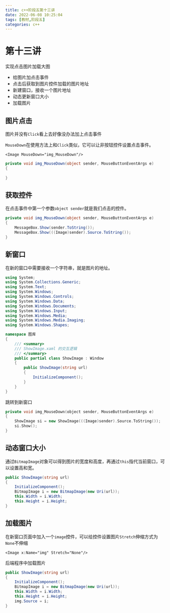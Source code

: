 ```yaml
---
title: c++阶段五第十三讲
date: 2022-06-08 10:25:04
tags: [教材,阶段五]
categories: c++
---
```


# 第十三讲

实现点击图片加载大图

- 给图片加点击事件
- 点击后获取到图片控件加载的图片地址
- 新建窗口，接收一个图片地址
- 动态更新窗口大小
- 加载图片

## 图片点击

图片并没有`Click`看上去好像没办法加上点击事件

`MouseDown`在使用方法上和`Click`类似，它可以让非按钮控件设置点击事件。

```xaml
<Image MouseDown="img_MouseDown"/>
```

```cs
private void img_MouseDown(object sender, MouseButtonEventArgs e)
{
    
}
```

## 获取控件

在点击事件中第一个参数`object sender`就是我们点击的控件。

```cs
private void img_MouseDown(object sender, MouseButtonEventArgs e)
{
    MessageBox.Show(sender.ToString());
    MessageBox.Show(((Image)sender).Source.ToString());
}
```

## 新窗口

在新的窗口中需要接收一个字符串，就是图片的地址。

```cs
using System;
using System.Collections.Generic;
using System.Text;
using System.Windows;
using System.Windows.Controls;
using System.Windows.Data;
using System.Windows.Documents;
using System.Windows.Input;
using System.Windows.Media;
using System.Windows.Media.Imaging;
using System.Windows.Shapes;

namespace 图库
{
    /// <summary>
    /// ShowImage.xaml 的交互逻辑
    /// </summary>
    public partial class ShowImage : Window
    {
        public ShowImage(string url)
        {
            InitializeComponent();
        }
    }
}
```

跳转到新窗口

```c++
private void img_MouseDown(object sender, MouseButtonEventArgs e)
{
    ShowImage si = new ShowImage(((Image)sender).Source.ToString());
    si.Show();
}
```

## 动态窗口大小

通过`BitmapImage`对象可以得到图片的宽度和高度，再通过`this`指代当前窗口，可以设置高和宽。

```cs
public ShowImage(string url)
{
    InitializeComponent();
    BitmapImage i = new BitmapImage(new Uri(url));
    this.Width = i.Width;
    this.Height = i.Height;
}
```

## 加载图片

在新窗口页面中加入一个`image`控件，可以给控件设置图片`Stretch`伸缩方式为`None`不伸缩

```xaml
<Image x:Name="img" Stretch="None"/>
```

后端程序中加载图片

```cs
public ShowImage(string url)
{
    InitializeComponent();
    BitmapImage i = new BitmapImage(new Uri(url));
    this.Width = i.Width;
    this.Height = i.Height;
    img.Source = i;
}
```

